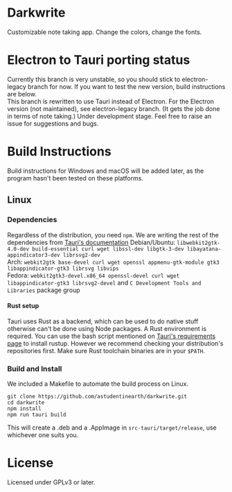 # Darkwrite
Customizable note taking app. Change the colors, change the fonts.

# Electron to Tauri porting status
Currently this branch is very unstable, so you should stick to electron-legacy branch for now. If you want to test the new version, build instructions are below.  
This branch is rewritten to use Tauri instead of Electron. For the Electron version (not maintained), see electron-legacy branch. (It gets the job done in terms of note taking.)
Under development stage. Feel free to raise an issue for suggestions and bugs.

# Build Instructions
Build instructions for Windows and macOS will be added later, as the program hasn't been tested on these platforms.
## Linux
### Dependencies
Regardless of the distribution, you need `npm`. We are writing the rest of the dependencies from [Tauri's documentation](https://tauri.app/v1/guides/getting-started/prerequisites/#setting-up-linux)
Debian/Ubuntu: `libwebkit2gtk-4.0-dev build-essential curl wget libssl-dev libgtk-3-dev libayatana-appindicator3-dev librsvg2-dev`  
Arch: `webkit2gtk base-devel curl wget openssl appmenu-gtk-module gtk3 libappindicator-gtk3 librsvg libvips`  
Fedora: `webkit2gtk3-devel.x86_64 openssl-devel curl wget libappindicator-gtk3 librsvg2-devel` and `C Development Tools and Libraries` package group
#### Rust setup
Tauri uses Rust as a backend, which can be used to do native stuff otherwise can't be done using Node packages. A Rust environment is required.
You can use the bash script mentioned on [Tauri's requirements page](https://tauri.app/v1/guides/getting-started/prerequisites/#setting-up-linux) to install rustup. However we recommend checking your distribution's repositories first. Make sure Rust toolchain binaries are in your `$PATH`.
### Build and Install
We included a Makefile to automate the build process on Linux.
```
git clone https://github.com/astudentinearth/darkwrite.git
cd darkwrite
npm install
npm run tauri build
```
This will create a .deb and a .AppImage in `src-tauri/target/release`, use whichever one suits you.
# License
Licensed under GPLv3 or later. 
